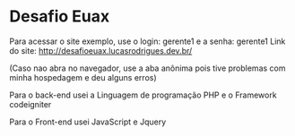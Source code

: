 # Desafio Euax

Para acessar o site exemplo, use o login: gerente1 e a senha: gerente1
Link do site:
http://desafioeuax.lucasrodrigues.dev.br/

(Caso nao abra no navegador, use a aba anônima pois tive problemas com minha hospedagem e deu alguns erros)


Para o back-end usei a Linguagem de programação PHP e o Framework codeigniter

Para o Front-end usei  JavaScript e Jquery





